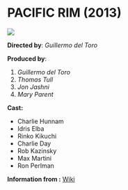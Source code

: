 #  PACIFIC RIM (2013)

![](http://1vzs2y1lx6fm2qdaaj2t2iq2uh.wpengine.netdna-cdn.com/wp-content/uploads/2013/07/image2-640x640.jpg)

__Directed by__: _Guillermo del Toro_

__Produced by__: 
1. _Guillermo del Toro_
2. _Thomas Tull_
3. _Jon Jashni_
4. _Mary Parent_

__Cast:__

+ Charlie Hunnam
+ Idris Elba
+ Rinko Kikuchi
+ Charlie Day
+ Rob Kazinsky
+ Max Martini
+ Ron Perlman


__Information from :__ [Wiki](https://en.wikipedia.org/wiki/Pacific_Rim_(film) "The Free Encyclopedia")
